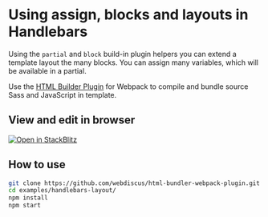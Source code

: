 # Using assign, blocks and layouts in Handlebars

Using the `partial` and `block` build-in plugin helpers you can extend a template layout the many blocks.
You can assign many variables, which will be available in a partial.

Use the [HTML Builder Plugin](https://github.com/webdiscus/html-bundler-webpack-plugin) for Webpack
to compile and bundle source Sass and JavaScript in template.

## View and edit in browser

[![Open in StackBlitz](https://developer.stackblitz.com/img/open_in_stackblitz.svg)](https://stackblitz.com/edit/webpack-webpack-js-org-bjtjvc?file=webpack.config.js)

## How to use

```sh
git clone https://github.com/webdiscus/html-bundler-webpack-plugin.git
cd examples/handlebars-layout/
npm install
npm start
```
